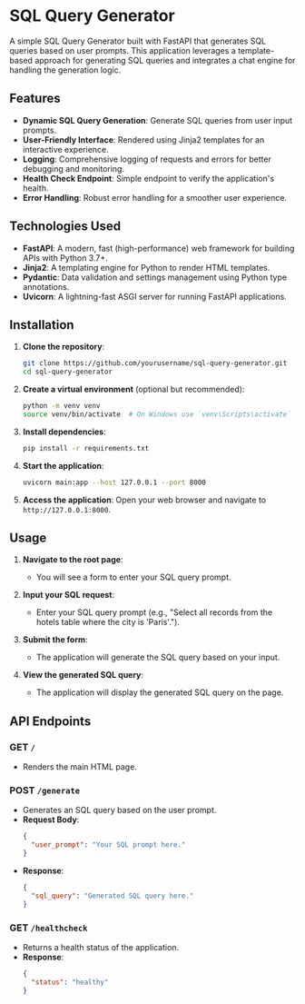 
# SQL Query Generator

A simple SQL Query Generator built with FastAPI that generates SQL queries based on user prompts. This application leverages a template-based approach for generating SQL queries and integrates a chat engine for handling the generation logic.

## Features

- **Dynamic SQL Query Generation**: Generate SQL queries from user input prompts.
- **User-Friendly Interface**: Rendered using Jinja2 templates for an interactive experience.
- **Logging**: Comprehensive logging of requests and errors for better debugging and monitoring.
- **Health Check Endpoint**: Simple endpoint to verify the application's health.
- **Error Handling**: Robust error handling for a smoother user experience.

## Technologies Used

- **FastAPI**: A modern, fast (high-performance) web framework for building APIs with Python 3.7+.
- **Jinja2**: A templating engine for Python to render HTML templates.
- **Pydantic**: Data validation and settings management using Python type annotations.
- **Uvicorn**: A lightning-fast ASGI server for running FastAPI applications.

## Installation

1. **Clone the repository**:

   ```bash
   git clone https://github.com/yourusername/sql-query-generator.git
   cd sql-query-generator
   ```

2. **Create a virtual environment** (optional but recommended):

   ```bash
   python -m venv venv
   source venv/bin/activate  # On Windows use `venv\Scripts\activate`
   ```

3. **Install dependencies**:

   ```bash
   pip install -r requirements.txt
   ```

4. **Start the application**:

   ```bash
   uvicorn main:app --host 127.0.0.1 --port 8000
   ```

5. **Access the application**:
   Open your web browser and navigate to `http://127.0.0.1:8000`.

## Usage

1. **Navigate to the root page**:
   - You will see a form to enter your SQL query prompt.

2. **Input your SQL request**:
   - Enter your SQL query prompt (e.g., "Select all records from the hotels table where the city is 'Paris'.").

3. **Submit the form**:
   - The application will generate the SQL query based on your input.

4. **View the generated SQL query**:
   - The application will display the generated SQL query on the page.

## API Endpoints

### GET `/`

- Renders the main HTML page.

### POST `/generate`

- Generates an SQL query based on the user prompt.
- **Request Body**: 
  ```json
  {
    "user_prompt": "Your SQL prompt here."
  }
  ```
- **Response**:
  ```json
  {
    "sql_query": "Generated SQL query here."
  }
  ```

### GET `/healthcheck`

- Returns a health status of the application.
- **Response**:
  ```json
  {
    "status": "healthy"
  }
  ```

